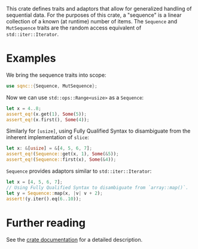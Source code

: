 This crate defines traits and adaptors that allow for generalized handling of
sequential data. For the purposes of this crate, a "sequence" is a linear
collection of a known (at runtime) number of items. The `Sequence` and
`MutSequence` traits are the random access equivalent of `std::iter::Iterator`.

# Examples

We bring the sequence traits into scope:

```rust
use sqnc::{Sequence, MutSequence};
```

Now we can use `std::ops::Range<usize>` as a `Sequence`:

```rust
let x = 4..8;
assert_eq!(x.get(1), Some(5));
assert_eq!(x.first(), Some(4));
```

Similarly for `[usize]`, using Fully Qualified Syntax to disambiguate from the
inherent implementation of `slice`:

```rust
let x: &[usize] = &[4, 5, 6, 7];
assert_eq!(Sequence::get(x, 1), Some(&5));
assert_eq!(Sequence::first(x), Some(&4));
```

`Sequence` provides adaptors similar to `std::iter::Iterator`:

```rust
let x = [4, 5, 6, 7];
// Using Fully Qualified Syntax to disambiguate from `array::map()`.
let y = Sequence::map(x, |v| v + 2);
assert!(y.iter().eq(6..10));
```

# Further reading

See the [crate documentation] for a detailed description.

[crate documentation]: https://docs.rs/sqnc
